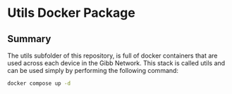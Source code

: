 # Utils Docker Package

## Summary

The utils subfolder of this repository, is full of docker containers that are used across each device in the Gibb Network. This stack is called utils and can be used simply by performing the following command:

```bash
docker compose up -d
```
